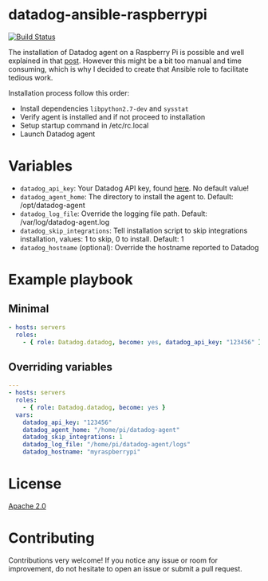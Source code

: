 datadog-ansible-raspberrypi
===========================

[![Build Status](https://travis-ci.org/eplanet/ansible-datadog-raspberrypi.svg?branch=master)](https://travis-ci.org/eplanet/ansible-datadog-raspberrypi)

The installation of Datadog agent on a Raspberry Pi is possible and well explained in that [post](https://help.datadoghq.com/hc/en-us/articles/208163513-Deploying-the-Agent-on-RaspberryPI). However this might be a bit too manual and time consuming, which is why I decided to create that Ansible role to facilitate tedious work.

Installation process follow this order:
- Install dependencies `libpython2.7-dev` and `sysstat`
- Verify agent is installed and if not proceed to installation
- Setup startup command in /etc/rc.local
- Launch Datadog agent

# Variables
- `datadog_api_key`: Your Datadog API key, found [here](https://app.datadoghq.com/account/settings#api). No default value!
- `datadog_agent_home`: The directory to install the agent to. Default: /opt/datadog-agent
- `datadog_log_file`: Override the logging file path. Default: /var/log/datadog-agent.log
- `datadog_skip_integrations`: Tell installation script to skip integrations installation, values: 1 to skip, 0 to install. Default: 1
- `datadog_hostname` (optional): Override the hostname reported to Datadog

# Example playbook
## Minimal
```yaml
- hosts: servers
  roles:
    - { role: Datadog.datadog, become: yes, datadog_api_key: "123456" }
```

## Overriding variables
```yaml
---
- hosts: servers
  roles:
    - { role: Datadog.datadog, become: yes }
  vars:
    datadog_api_key: "123456"
    datadog_agent_home: "/home/pi/datadog-agent"
    datadog_skip_integrations: 1
    datadog_log_file: "/home/pi/datadog-agent/logs"
    datadog_hostname: "myraspberrypi"
```

# License
[Apache 2.0](LICENSE)

# Contributing
Contributions very welcome! If you notice any issue or room for improvement, do not hesitate to open an issue or submit a pull request.
